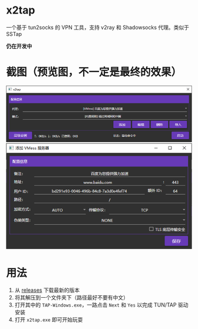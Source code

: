 # x2tap
一个基于 tun2socks 的 VPN 工具，支持 v2ray 和 Shadowsocks 代理。类似于 SSTap

**仍在开发中**

# 截图（预览图，不一定是最终的效果）
![](binaries/screenshots/1.png)
![](binaries/screenshots/2.png)

# 用法
1. 从 [releases](https://github.com/hacking001/x2tap/releases) 下载最新的版本
2. 将其解压到一个文件夹下（路径最好不要有中文）
3. 打开其中的 `TAP-Windows.exe`，一路点击 `Next` 和 `Yes` 以完成 TUN/TAP 驱动安装
4. 打开 `x2tap.exe` 即可开始玩耍